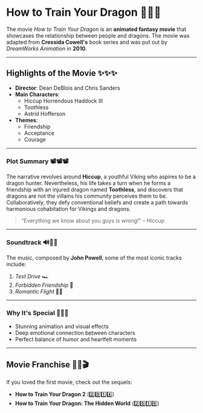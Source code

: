 # How to Train Your Dragon 🐉🐉🐉

The movie *How to Train Your Dragon* is an **animated fantasy movie** that showcases the relationship between people and dragons. The movie was adapted from **Cressida Cowell's** book series and was put out by *DreamWorks Animation* in **2010**. 

---

## Highlights of the Movie ✨✨✨ 
- **Director**: Dean DeBlois and Chris Sanders  
- **Main Characters**:  
  - Hiccup Horrendous Haddock III  
  - Toothless   
  - Astrid Hofferson  
- **Themes**:  
  - Friendship  
  - Acceptance  
  - Courage  

---

### Plot Summary 📽️📽️📽️
The narrative revolves around **Hiccup**, a youthful Viking who aspires to be a dragon hunter. Nevertheless, his life takes a turn when he forms a friendship with an injured dragon named **Toothless**, and discovers that dragons are not the villains his community perceives them to be. Collaboratively, they defy conventional beliefs and create a path towards harmonious cohabitation for Vikings and dragons.   

> "Everything we know about you guys is wrong!" – Hiccup  

---

### Soundtrack 🔊🎵🎤
The music, composed by **John Powell**, some of the most iconic tracks include:  
1. *Test Drive* 🏎️  
2. *Forbidden Friendship* 👥  
3. *Romantic Flight* 💟🚀  

---

### Why It's Special 💫💫💫 
- Stunning animation and visual effects  
- Deep emotional connection between characters  
- Perfect balance of humor and heartfelt moments  

---

## Movie Franchise 🎦🍿🎬 
If you loved the first movie, check out the sequels:  
- **How to Train Your Dragon 2** (2️⃣0️⃣1️⃣4️⃣)  
- **How to Train Your Dragon: The Hidden World** (2️⃣0️⃣1️⃣9️⃣)
